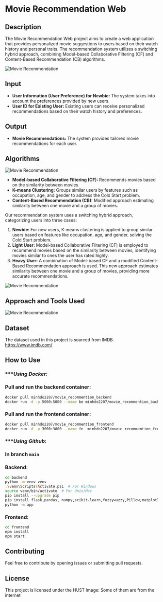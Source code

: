 # Movie Recommendation Web

## Description

The Movie Recommendation Web project aims to create a web application that provides personalized movie suggestions to users based on their watch history and personal traits. The recommendation system utilizes a switching hybrid approach, combining Model-based Collaborative Filtering (CF) and Content-Based Recommendation (CB) algorithms.

![Movie Recommendation](https://github.com/minhdo2207/Movie_Recommendation_Web/blob/main/image/IntroPic.png)

## Input

- **User Information (User Preference) for Newbie:** The system takes into account the preferences provided by new users.
- **User ID for Existing User:** Existing users can receive personalized recommendations based on their watch history and preferences.

## Output

- **Movie Recommendations:** The system provides tailored movie recommendations for each user.

## Algorithms

![Movie Recommendation](https://github.com/minhdo2207/Movie_Recommendation_Web/blob/main/image/Model%20Flow.png)


- **Model-based Collaborative Filtering (CF):** Recommends movies based on the similarity between movies.
- **K-means Clustering:** Groups similar users by features such as occupation, age, and gender to address the Cold Start problem.
- **Content-Based Recommendation (CB):** Modified approach estimating similarity between one movie and a group of movies.

Our recommendation system uses a switching hybrid approach, categorizing users into three cases:

1. **Newbie:** For new users, K-means clustering is applied to group similar users based on features like occupation, age, and gender, solving the Cold Start problem.
2. **Light User:** Model-based Collaborative Filtering (CF) is employed to recommend movies based on the similarity between movies, identifying movies similar to ones the user has rated highly.
3. **Heavy User:** A combination of Model-based CF and a modified Content-Based Recommendation approach is used. This new approach estimates similarity between one movie and a group of movies, providing more accurate recommendations.

![Movie Recommendation](https://github.com/minhdo2207/Movie_Recommendation_Web/blob/main/image/content-based_vs_collaborative_light.png)

## Approach and Tools Used

  ![Movie Recommendation](https://github.com/minhdo2207/Movie_Recommendation_Web/blob/main/image/Workflow.png)

## Dataset

The dataset used in this project is sourced from IMDB.
https://www.imdb.com/

## How to Use
### ****Using Docker:*
### Pull and run the backend container:

```bash
docker pull minhdo2207/movie_recommention_backend
docker run -d -p 5000:5000 --name be minhdo2207/movie_recommention_backend
```

### Pull and run the frontend container:
```bash
docker pull minhdo2207/movie_recommention_frontend
docker run -d -p 3000:3000 --name fe  minhdo2207/movie_recommention_frontend
```

### ****Using Github:*
### In branch `main` 
### Backend:
```bash
cd backend
python -m venv venv
.\venv\Scripts\Activate.ps1  # For Windows
source venv/bin/activate  # For Unix/Mac
pip install --upgrade pip
pip install flask,pandas, numpy,scikit-learn,fuzzywuzzy,Pillow,matplotlib,flask_cors
python -m app
```

### Frontend:
```bash
cd frontend
npm install
npm start
```

## Contributing

Feel free to contribute by opening issues or submitting pull requests.

## License

This project is licensed under the HUST
Image: Some of them are from the internet



